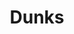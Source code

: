 ---
ee_id_thing: '4232'
site: '1'
type: '2'
inv_num: 2014-037
add_credit:
url: 2014-037-dunks
title: Dunks
year: '2014'
display_year: '2014'
medium: Foam pool noodles, Miami Dolphins socks, Stance Julius Erving Nj Nets Socks,
  wristband
dims: 140 cm x variable width x variable depth
pitch:
ps:
live_url:
youtube:
related_code:
imgs: dunks-2014-037-full-Heart-01-database-SM.jpg
subheading:
download:
commission:
related:
layout: things-i-made
---